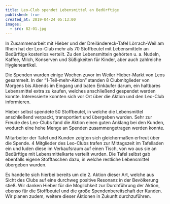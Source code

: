 ```yaml
---
title: Leo-Club spendet Lebensmittel an Bedürftige
published: true
created_at: 2019-04-24 05:13:00
images:
  - src: 82-01.jpg
---
```


In Zusammenarbeit mit Hieber und der Dreiländereck-Tafel Lörrach-Weil am Rhein hat der Leo-Club mehr als 70 Stoffbeutel mit Lebensmitteln an Bedürftige kostenlos verteilt. Zu den Lebensmitteln gehörten u. a. Nudeln, Kaffee, Milch, Konserven und Süßigkeiten für Kinder, aber auch zahlreiche Hygieneartikel.

Die Spenden wurden einige Wochen zuvor im Weiler Hieber-Markt von Leos gesammelt. In der “1-Teil-mehr-Aktion” standen 8 Clubmitglieder von Morgens bis Abends im Eingang und baten Einkäufer darum, ein haltbares Lebensmittel extra zu kaufen, welches anschließend gespendet werden konnte. Interessierte konnten sich vor Ort über die Aktion und den Leo-Club informieren.

Hieber selbst spendete 50 Stoffbeutel, in welche die Lebensmittel anschließend verpackt, transportiert und übergeben wurden. Sehr zur Freude des Leo-Clubs fand die Aktion einen guten Anklang bei den Kunden, wodurch eine hohe Menge an Spenden zusammengetragen werden konnte.

Mitarbeiter der Tafel und Kunden zeigten sich gleichermaßen erfreut über die Spende. 4 Mitglieder des Leo-Clubs trafen zur Mittagszeit im Tafelladen ein und luden diese im Verkaufsraum auf einen Tisch, von wo aus sie an Bedürftige mit Lebensmittelkarte verteilt wurden. Die Tafel selbst gab ebenfalls eigene Stofftaschen dazu, in welche restliche Lebensmittel übergeben wurden.

Es handelte sich hierbei bereits um die 2. Aktion dieser Art, welche aus Sicht des Clubs auf eine durchweg positive Resonanz in der Bevölkerung stieß. Wir danken Hieber für die Möglichkeit zur Durchführung der Aktion, ebenso für die Stoffbeutel und die große Spendenbereitschaft der Kunden. Wir planen zudem, weitere dieser Aktionen in Zukunft durchzuführen.
